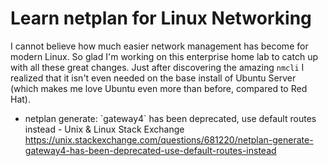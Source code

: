 # Learn netplan for Linux Networking

I cannot believe how much easier network management has become for
modern Linux. So glad I'm working on this enterprise home lab to catch
up with all these great changes. Just after discovering the amazing
`nmcli` I realized that it isn't even needed on the base install of
Ubuntu Server (which makes me love Ubuntu even more than before,
compared to Red Hat).

* netplan generate: \`gateway4\` has been deprecated, use default routes instead - Unix & Linux Stack Exchange  
  <https://unix.stackexchange.com/questions/681220/netplan-generate-gateway4-has-been-deprecated-use-default-routes-instead>
